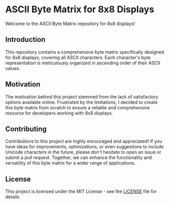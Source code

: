 # ASCII Byte Matrix for 8x8 Displays

Welcome to the ASCII Byte Matrix repository for 8x8 displays!

## Introduction

This repository contains a comprehensive byte matrix specifically designed for 8x8 displays, covering all ASCII characters. Each character's byte representation is meticulously organized in ascending order of their ASCII values.

## Motivation

The motivation behind this project stemmed from the lack of satisfactory options available online. Frustrated by the limitations, I decided to create this byte matrix from scratch to ensure a reliable and comprehensive resource for developers working with 8x8 displays.

## Contributing

Contributions to this project are highly encouraged and appreciated! If you have ideas for improvements, optimizations, or even suggestions to include Unicode characters in the future, please don't hesitate to open an issue or submit a pull request. Together, we can enhance the functionality and versatility of this byte matrix for a wider range of applications.

## License

This project is licensed under the MIT License - see the [LICENSE](LICENSE) file for details.
